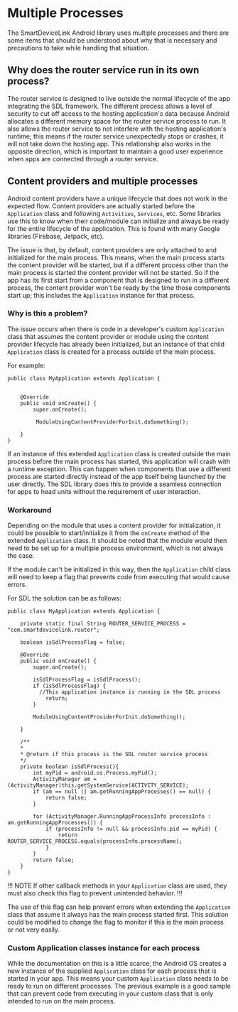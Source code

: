 # Multiple Processes

The SmartDeviceLink Android library uses multiple processes and there are some items that should be understood about why that is necessary and precautions to take while handling that situation. 

## Why does the router service run in its own process?

The router service is designed to live outside the normal lifecycle of the app integrating the SDL framework. The different process allows a level of security to cut off access to the hosting application's data because Android allocates a different memory space for the router service process to run. It also allows the router service to not interfere with the hosting application's runtime; this means if the router service unexpectedly stops or crashes, it will not take down the hosting app. This relationship also works in the opposite direction, which is important to maintain a good user experience when apps are connected through a router service.

## Content providers and multiple processes

Android content providers have a unique lifecycle that does not work in the expected flow. Content providers are actually started before the `Application` class and following `Activities`, `Services`, etc. Some libraries use this to know when their code/module can initialize and always be ready for the entire lifecycle of the application. This is found with many Google libraries (Firebase, Jetpack, etc).

The issue is that, by default, content providers are only attached to and initialized for the main process. This means, when the main process starts the content provider will be started, but if a different process other than the main process is started the content provider will not be started. So if the app has its first start from a component that is designed to run in a different process, the content provider won't be ready by the time those components start up; this includes the `Application` instance for that process. 

### Why is this a problem?

The issue occurs when there is code in a developer's custom `Application` class that assumes the content provider or module using the content provider lifecycle has already been initialized, but an instance of that child `Application` class is created for a process outside of the main process.

For example:

```
public class MyApplication extends Application {


    @Override
    public void onCreate() {
        super.onCreate();
        
         ModuleUsingContentProviderForInit.doSomething();

    }
}

```

If an instance of this extended `Application` class is created outside the main process before the main process has started, this application will crash with a runtime exception. This can happen when components that use a different process are started directly instead of the app itself being launched by the user directly. The SDL library does this to provide a seamless connection for apps to head units without the requirement of user interaction. 

### Workaround

Depending on the module that uses a content provider for initialization, it could be possible to start/initialize it from the `onCreate` method of the extended `Application` class. It should be noted that the module would then need to be set up for a multiple process environment, which is not always the case.

If the module can't be initialized in this way, then the `Application` child class will need to keep a flag that prevents code from executing that would cause errors. 

For SDL the solution can be as follows:

```
public class MyApplication extends Application {

    private static final String ROUTER_SERVICE_PROCESS = "com.smartdevicelink.router";
    
    boolean isSdlProcessFlag = false;
    
    @Override
    public void onCreate() {
        super.onCreate();
        
        isSdlProcessFlag = isSdlProcess();
        if (isSdlProcessFlag) {
          //This application instance is running in the SDL process
        	return;
        }
        
        ModuleUsingContentProviderForInit.doSomething();

    }
    
    /**
    *
    * @return if this process is the SDL router service process
    */
    private boolean isSdlProcess(){
        int myPid = android.os.Process.myPid();
        ActivityManager am = (ActivityManager)this.getSystemService(ACTIVITY_SERVICE);
        if (am == null || am.getRunningAppProcesses() == null) {
            return false;
        }
        
        for (ActivityManager.RunningAppProcessInfo processInfo : am.getRunningAppProcesses()) {
            if (processInfo != null && processInfo.pid == myPid) {
                return ROUTER_SERVICE_PROCESS.equals(processInfo.processName);
            }
        }
        return false;
    }
}

```

!!! NOTE
If other callback methods in your `Application` class are used, they must also check this flag to prevent unintended behavior.
!!!

The use of this flag can help prevent errors when extending the `Application` class that assume it always has the main process started first. This solution could be modified to change the flag to monitor if this is the main process or not very easily. 


### Custom Application classes instance for each process

While the documentation on this is a little scarce, the Android OS creates a new instance of the supplied `Application` class for each process that is started in your app. This means your custom `Application` class needs to be ready to run on different processes. The previous example is a good sample that can prevent code from executing in your custom class that is only intended to run on the main process. 

